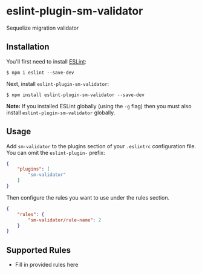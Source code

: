 # eslint-plugin-sm-validator

Sequelize migration validator

## Installation

You'll first need to install [ESLint](http://eslint.org):

```
$ npm i eslint --save-dev
```

Next, install `eslint-plugin-sm-validator`:

```
$ npm install eslint-plugin-sm-validator --save-dev
```

**Note:** If you installed ESLint globally (using the `-g` flag) then you must also install `eslint-plugin-sm-validator` globally.

## Usage

Add `sm-validator` to the plugins section of your `.eslintrc` configuration file. You can omit the `eslint-plugin-` prefix:

```json
{
    "plugins": [
        "sm-validator"
    ]
}
```


Then configure the rules you want to use under the rules section.

```json
{
    "rules": {
        "sm-validator/rule-name": 2
    }
}
```

## Supported Rules

* Fill in provided rules here






